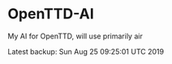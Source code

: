 # OpenTTD-AI
My AI for OpenTTD, will use primarily air

Latest backup: Sun Aug 25 09:25:01 UTC 2019
